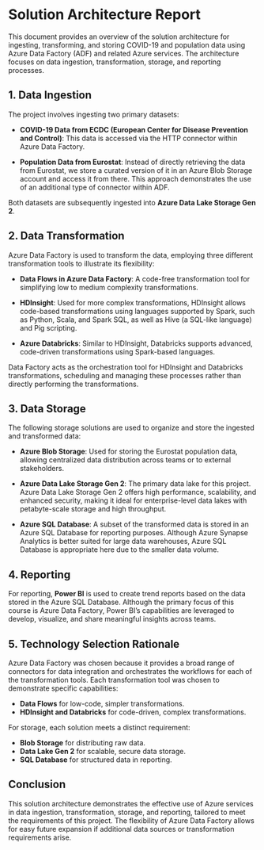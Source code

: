 # Solution Architecture Report

This document provides an overview of the solution architecture for ingesting, transforming, and storing COVID-19 and population data using Azure Data Factory (ADF) and related Azure services. The architecture focuses on data ingestion, transformation, storage, and reporting processes.

## 1. Data Ingestion

The project involves ingesting two primary datasets:

- **COVID-19 Data from ECDC (European Center for Disease Prevention and Control)**: This data is accessed via the HTTP connector within Azure Data Factory.
  
- **Population Data from Eurostat**: Instead of directly retrieving the data from Eurostat, we store a curated version of it in an Azure Blob Storage account and access it from there. This approach demonstrates the use of an additional type of connector within ADF.

Both datasets are subsequently ingested into **Azure Data Lake Storage Gen 2**.

## 2. Data Transformation

Azure Data Factory is used to transform the data, employing three different transformation tools to illustrate its flexibility:

- **Data Flows in Azure Data Factory**: A code-free transformation tool for simplifying low to medium complexity transformations.
  
- **HDInsight**: Used for more complex transformations, HDInsight allows code-based transformations using languages supported by Spark, such as Python, Scala, and Spark SQL, as well as Hive (a SQL-like language) and Pig scripting.

- **Azure Databricks**: Similar to HDInsight, Databricks supports advanced, code-driven transformations using Spark-based languages.

Data Factory acts as the orchestration tool for HDInsight and Databricks transformations, scheduling and managing these processes rather than directly performing the transformations.

## 3. Data Storage

The following storage solutions are used to organize and store the ingested and transformed data:

- **Azure Blob Storage**: Used for storing the Eurostat population data, allowing centralized data distribution across teams or to external stakeholders.

- **Azure Data Lake Storage Gen 2**: The primary data lake for this project. Azure Data Lake Storage Gen 2 offers high performance, scalability, and enhanced security, making it ideal for enterprise-level data lakes with petabyte-scale storage and high throughput.

- **Azure SQL Database**: A subset of the transformed data is stored in an Azure SQL Database for reporting purposes. Although Azure Synapse Analytics is better suited for large data warehouses, Azure SQL Database is appropriate here due to the smaller data volume.

## 4. Reporting

For reporting, **Power BI** is used to create trend reports based on the data stored in the Azure SQL Database. Although the primary focus of this course is Azure Data Factory, Power BI’s capabilities are leveraged to develop, visualize, and share meaningful insights across teams.

## 5. Technology Selection Rationale

Azure Data Factory was chosen because it provides a broad range of connectors for data integration and orchestrates the workflows for each of the transformation tools. Each transformation tool was chosen to demonstrate specific capabilities:

- **Data Flows** for low-code, simpler transformations.
- **HDInsight and Databricks** for code-driven, complex transformations.

For storage, each solution meets a distinct requirement:

- **Blob Storage** for distributing raw data.
- **Data Lake Gen 2** for scalable, secure data storage.
- **SQL Database** for structured data in reporting.

## Conclusion

This solution architecture demonstrates the effective use of Azure services in data ingestion, transformation, storage, and reporting, tailored to meet the requirements of this project. The flexibility of Azure Data Factory allows for easy future expansion if additional data sources or transformation requirements arise.
